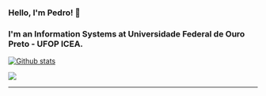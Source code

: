 ### Hello, I'm Pedro! 👋
### I'm an Information Systems at Universidade Federal de Ouro Preto - UFOP ICEA.
[![Github stats](https://github-readme-stats.vercel.app/api?username=guiinow&count_private=true&show_icons=true&hide_border=true&theme=tokyonight)](https://github.com/guiinow/github-readme-stats)

<a href="https://github-readme-stats.anuraghazra1.vercel.app/api/top-langs/?username=guiinow">
  <img align="center" src="https://github-readme-stats.anuraghazra1.vercel.app/api/top-langs/?username=guiinow&layout=compact&theme=radical" />
</a>

<hr>
<!--
**Nemiri/Nemiri** is a ✨ _special_ ✨ repository because its `README.md` (this file) appears on your GitHub profile.

Here are some ideas to get you started:

- 🔭 I’m currently working on ...
- 🌱 I’m currently learning ...
- 👯 I’m looking to collaborate on ...
- 🤔 I’m looking for help with ...
- 💬 Ask me about ...
- 📫 How to reach me: ...
- 😄 Pronouns: ...
- ⚡ Fun fact: ...
-->
